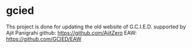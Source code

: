 # gcied
Ths project is done for updating the old website of G.C.I.E.D. 
supported by Ajit Panigrahi
github: https://github.com/AjitZero
EAW: https://github.com/GCIED/EAW
